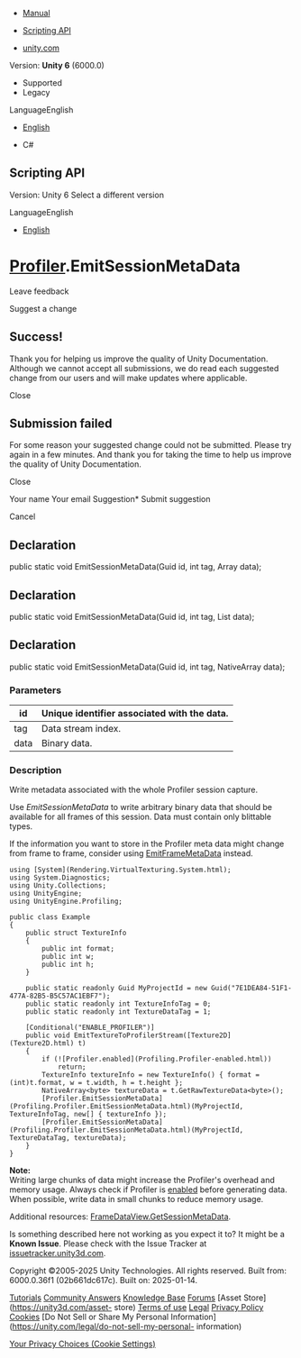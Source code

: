 [ ]()

  * [Manual](../Manual/index.html)
  * [Scripting API](../ScriptReference/index.html)

  * [unity.com](https://unity.com/)

Version: **Unity 6** (6000.0)

  * Supported
  * Legacy

LanguageEnglish

  * [English]()

  * C#

[ ](https://docs.unity3d.com)

## Scripting API

Version: Unity 6 Select a different version

LanguageEnglish

  * [English]()

#  [Profiler](Profiling.Profiler.html).EmitSessionMetaData

Leave feedback

Suggest a change

## Success!

Thank you for helping us improve the quality of Unity Documentation. Although
we cannot accept all submissions, we do read each suggested change from our
users and will make updates where applicable.

Close

## Submission failed

For some reason your suggested change could not be submitted. Please <a>try
again</a> in a few minutes. And thank you for taking the time to help us
improve the quality of Unity Documentation.

Close

Your name Your email Suggestion* Submit suggestion

Cancel

[ ]()

## Declaration

public static void EmitSessionMetaData(Guid id, int tag, Array data);

## Declaration

public static void EmitSessionMetaData(Guid id, int tag, List<T> data);

## Declaration

public static void EmitSessionMetaData(Guid id, int tag, NativeArray<T> data);

### Parameters

id | Unique identifier associated with the data.  
---|---  
tag | Data stream index.  
data | Binary data.  
  
### Description

Write metadata associated with the whole Profiler session capture.

Use _EmitSessionMetaData_ to write arbitrary binary data that should be
available for all frames of this session. Data must contain only blittable
types.  
  
If the information you want to store in the Profiler meta data might change
from frame to frame, consider using
[EmitFrameMetaData](Profiling.Profiler.EmitFrameMetaData.html) instead.

    
    
    using [System](Rendering.VirtualTexturing.System.html);
    using System.Diagnostics;
    using Unity.Collections;
    using UnityEngine;
    using UnityEngine.Profiling;  
      
    public class Example
    {
        public struct TextureInfo
        {
            public int format;
            public int w;
            public int h;
        }  
      
        public static readonly Guid MyProjectId = new Guid("7E1DEA84-51F1-477A-82B5-B5C57AC1EBF7");
        public static readonly int TextureInfoTag = 0;
        public static readonly int TextureDataTag = 1;  
      
        [Conditional("ENABLE_PROFILER")]
        public void EmitTextureToProfilerStream([Texture2D](Texture2D.html) t)
        {
            if (![Profiler.enabled](Profiling.Profiler-enabled.html))
                return;
            TextureInfo textureInfo = new TextureInfo() { format = (int)t.format, w = t.width, h = t.height };
            NativeArray<byte> textureData = t.GetRawTextureData<byte>();
            [Profiler.EmitSessionMetaData](Profiling.Profiler.EmitSessionMetaData.html)(MyProjectId, TextureInfoTag, new[] { textureInfo });
            [Profiler.EmitSessionMetaData](Profiling.Profiler.EmitSessionMetaData.html)(MyProjectId, TextureDataTag, textureData);
        }
    }
    

**Note:**  
Writing large chunks of data might increase the Profiler's overhead and memory
usage. Always check if Profiler is [enabled](Profiling.Profiler-enabled.html)
before generating data. When possible, write data in small chunks to reduce
memory usage.  
  
Additional resources:
[FrameDataView.GetSessionMetaData](Profiling.FrameDataView.GetSessionMetaData.html).

Is something described here not working as you expect it to? It might be a
**Known Issue**. Please check with the Issue Tracker at
[issuetracker.unity3d.com](https://issuetracker.unity3d.com).

Copyright ©2005-2025 Unity Technologies. All rights reserved. Built from:
6000.0.36f1 (02b661dc617c). Built on: 2025-01-14.

[Tutorials](https://unity3d.com/learn) [Community
Answers](https://answers.unity3d.com) [Knowledge
Base](https://support.unity3d.com/hc/en-us)
[Forums](https://forum.unity3d.com) [Asset Store](https://unity3d.com/asset-
store) [Terms of use](https://docs.unity3d.com/Manual/TermsOfUse.html)
[Legal](https://unity.com/legal) [Privacy
Policy](https://unity.com/legal/privacy-policy)
[Cookies](https://unity.com/legal/cookie-policy) [Do Not Sell or Share My
Personal Information](https://unity.com/legal/do-not-sell-my-personal-
information)

[Your Privacy Choices (Cookie Settings)](javascript:void\(0\);)

